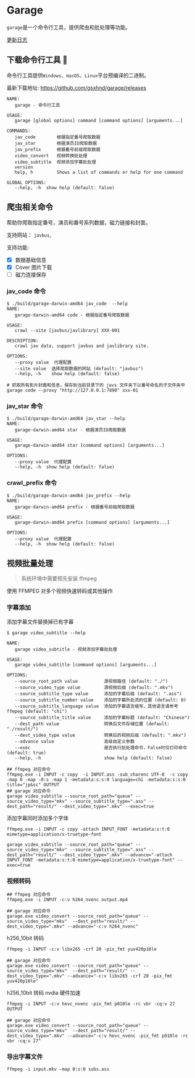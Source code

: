 # Garage

`garage`是一个命令行工具，提供爬虫和批处理等功能。

[更新日志](./CHANGELOG.md)

## 下载命令行工具 🔧

命令行工具提供`Windows`、`macOS`、`Linux`平台预编译的二进制。

最新下载地址: <https://github.com/gsxhnd/garage/releases>

```shell
NAME:
   garage - 命令行工具

USAGE:
   garage [global options] command [command options] [arguments...]

COMMANDS:
   jav_code        根据指定番号爬取数据
   jav_star        根据演员ID爬取数据
   jav_prefix      根据番号前缀爬取数据
   video_convert   视频转换批处理
   video_subtitle  视频添加字幕批处理
   version         
   help, h         Shows a list of commands or help for one command

GLOBAL OPTIONS:
   --help, -h  show help (default: false)
```

## 爬虫相关命令

帮助你爬取指定番号，演员和番号系列数据，磁力链接和封面。

支持网站： `javbus`,

支持功能:

- [x] 数据基础信息
- [x] Cover 图片下载
- [ ] 磁力连接保存

### jav_code 命令

```shell
$ ./build/garage-darwin-amd64 jav_code  --help
NAME:
   garage-darwin-amd64 code - 根据指定番号爬取数据

USAGE:
   crawl --site [javbus/javlibrary] XXX-001

DESCRIPTION:
   crawl jav data, support javbus and javlibrary site.

OPTIONS:
   --proxy value  代理配置
   --site value  选择爬取数据的网站 (default: "javbus")
   --help, -h    show help (default: false)
```

```shell
# 抓取所有影片封面和信息，保存到当前目录下的 javs 文件夹下以番号命名的子文件夹中
garage code --proxy "http://127.0.0.1:7890" xxx-01
```

### jav_star 命令

```shell
$ ./build/garage-darwin-amd64 jav_star --help
NAME:
   garage-darwin-amd64 star - 根据演员ID爬取数据

USAGE:
   garage-darwin-amd64 star [command options] [arguments...]

OPTIONS:
   --proxy value  代理配置
   --help, -h  show help (default: false)
```

### crawl_prefix 命令

```shell
$ ./build/garage-darwin-amd64 jav_prefix --help
NAME:
   garage-darwin-amd64 prefix - 根据番号前缀爬取数据

USAGE:
   garage-darwin-amd64 prefix [command options] [arguments...]

OPTIONS:
   --proxy value  代理配置
   --help, -h  show help (default: false)
```

## 视频批量处理

> 系统环境中需要预先安装 ffmpeg

使用 FFMPEG 对多个视频快速转码或其他操作

### 字幕添加

添加字幕文件替换掉已有字幕

```shell
$ garage video_subtitle --help

NAME:
   garage video_subtitle - 视频添加字幕批处理

USAGE:
   garage video_subtitle [command options] [arguments...]

OPTIONS:
   --source_root_path value          源视频路径 (default: "./")
   --source_video_type value         源视频后缀 (default: ".mkv")
   --source_subtitle_type value      添加的字幕后缀 (default: ".ass")
   --source_subtitle_number value    添加的字幕所处流的位置 (default: 0)
   --source_subtitle_language value  添加的字幕语言缩写，其他语言请参考ffmpeg (default: "chi")
   --source_subtitle_title value     添加的字幕标题 (default: "Chinese")
   --dest_path value                 转换后文件存储位置 (default: "./result/")
   --dest_video_type value           转换后的视频后缀 (default: ".mkv")
   --advance value                   高级自定义参数
   --exec                            是否执行批处理命令，False时仅打印命令 (default: true)
   --help, -h                        show help (default: false)
```

```shell
## ffmpeg 对应命令
ffmpeg.exe -i INPUT -c copy  -i INPUT.ass -sub_charenc UTF-8  -c copy -map 0 -map -0:s -map 1 -metadata:s:s:0 language=chi -metadata:s:s:0 title="jp&sc" OUTPUT
## garage 对应命令
garage video_subtitle --source_root_path="queue" --source_video_type="mkv" --source_subtitle_type=".ass" --dest_path="result/" --dest_video_type=".mkv" --exec=true
```

添加字幕同时添加多个字体

```shell
ffmpeg.exe -i INPUT -c copy -attach INPUT_FONT -metadata:s:t:0 mimetype=application/x-truetype-font
```

```shell
garage video_subtitle --source_root_path="queue" --source_video_type="mkv" --source_subtitle_type=".ass" --dest_path="result/" --dest_video_type=".mkv" --advance="-attach INPUT_FONT -metadata:s:t:0 mimetype=application/x-truetype-font" --exec=true
```

### 视频转码

```shell
## ffmpeg 对应命令
ffmpeg.exe -i INPUT -c:v h264_nvenc output.mp4

## garage 对应命令
garage.exe video_convert --source_root_path="queue" --source_video_type="mkv"  --dest_path="result/" --dest_video_type=".mkv" --advance="-c:v h264_nvenc"
```

h256_10bit 转码

```shell
ffmpeg -i INPUT -c:v libx265 -crf 20 -pix_fmt yuv420p10le

## garage 对应命令
garage.exe video_convert --source_root_path="queue" --source_video_type="mkv"  --dest_path="result/" --dest_video_type=".mkv" --advance="-c:v libx265 -crf 20 -pix_fmt yuv420p10le"
```

h256_10bit 转码 nvdia 硬件加速

```shell
ffmpeg -i INPUT -c:v hevc_nvenc -pix_fmt p010le -rc vbr -cq:v 27 OUTPUT

## garage 对应命令
garage.exe video_convert --source_root_path="queue" --source_video_type="mkv"  --dest_path="result/" --dest_video_type=".mkv" --advance="-c:v hevc_nvenc -pix_fmt p010le -rc vbr -cq:v 27"
```

### 导出字幕文件

```shell
ffmpeg -i input.mkv -map 0:s:0 subs.ass
```
